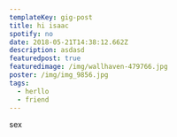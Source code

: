 ```yaml
---
templateKey: gig-post
title: hi isaac
spotify: no
date: 2018-05-21T14:38:12.662Z
description: asdasd
featuredpost: true
featuredimage: /img/wallhaven-479766.jpg
poster: /img/img_9856.jpg
tags:
  - herllo
  - friend
---
```

sex
